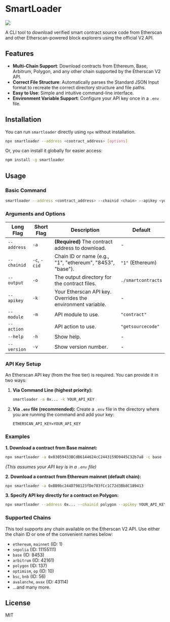 # SmartLoader

<img src="https://raw.githubusercontent.com/aaurelions/smartloader/refs/heads/main/screenshot.png">

A CLI tool to download verified smart contract source code from Etherscan and other Etherscan-powered block explorers using the official V2 API.

## Features

- **Multi-Chain Support**: Download contracts from Ethereum, Base, Arbitrum, Polygon, and any other chain supported by the Etherscan V2 API.
- **Correct File Structure**: Automatically parses the Standard JSON Input format to recreate the correct directory structure and file paths.
- **Easy to Use**: Simple and intuitive command-line interface.
- **Environment Variable Support**: Configure your API key once in a `.env` file.

## Installation

You can run `smartloader` directly using `npx` without installation.

```bash
npx smartloader --address <contract_address> [options]
```

Or, you can install it globally for easier access:

```bash
npm install -g smartloader
```

## Usage

### Basic Command

```bash
smartloader --address <contract_address> --chainid <chain> --apikey <your_api_key> --output <directory>
```

### Arguments and Options

| Long Flag   | Short Flag   | Description                                                 | Default            |
| ----------- | ------------ | ----------------------------------------------------------- | ------------------ |
| `--address` | `-a`         | **(Required)** The contract address to download.            | -                  |
| `--chainid` | `-c`, `-cid` | Chain ID or name (e.g., "1", "ethereum", "8453", "base").   | `"1"` (Ethereum)   |
| `--output`  | `-o`         | The output directory for the contract files.                | `./smartcontracts` |
| `--apikey`  | `-k`         | Your Etherscan API key. Overrides the environment variable. | -                  |
| `--module`  | `-m`         | API module to use.                                          | `"contract"`       |
| `--action`  |              | API action to use.                                          | `"getsourcecode"`  |
| `--help`    | `-h`         | Show help.                                                  | -                  |
| `--version` | `-v`         | Show version number.                                        | -                  |

### API Key Setup

An Etherscan API key (from the free tier) is required. You can provide it in two ways:

1.  **Via Command Line (highest priority):**

    ```bash
    smartloader -a 0x... -k YOUR_API_KEY
    ```

2.  **Via `.env` file (recommended):**
    Create a `.env` file in the directory where you are running the command and add your key:
    ```
    ETHERSCAN_API_KEY=YOUR_API_KEY
    ```

### Examples

**1. Download a contract from Base mainnet:**

```bash
npx smartloader -a 0x03059433BCdB6144624cC2443159D9445C32b7a8 -c base -o ./base_contracts
```

_(This assumes your API key is in a `.env` file)_

**2. Download a contract from Ethereum mainnet (default chain):**

```bash
npx smartloader -a 0xBB9bc244D798123fDe783fCc1C72d3Bb8C189413
```

**3. Specify API key directly for a contract on Polygon:**

```bash
npx smartloader --address 0x... --chainid polygon --apikey YOUR_API_KEY
```

### Supported Chains

This tool supports any chain available on the Etherscan V2 API. Use either the chain ID or one of the convenient names below:

- `ethereum`, `mainnet` (ID: 1)
- `sepolia` (ID: 11155111)
- `base` (ID: 8453)
- `arbitrum` (ID: 42161)
- `polygon` (ID: 137)
- `optimism`, `op` (ID: 10)
- `bsc`, `bnb` (ID: 56)
- `avalanche`, `avax` (ID: 43114)
- ...and many more.

## License

MIT
